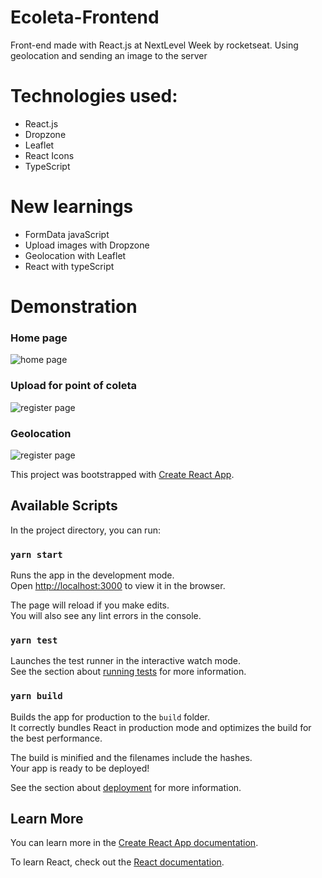 
# Ecoleta-Frontend
Front-end made with React.js at NextLevel Week by rocketseat. Using geolocation and sending an image to the server

# Technologies used:
- React.js
- Dropzone
- Leaflet
- React Icons
- TypeScript

# New learnings
- FormData javaScript
- Upload images with Dropzone
- Geolocation with Leaflet
- React with typeScript

# Demonstration

### Home page
![home page](https://github.com/DanielSoaresRocha/Ecoleta-FrontEnd/blob/master/screenshots/home.png)

### Upload for point of coleta
![register page](https://github.com/DanielSoaresRocha/Ecoleta-FrontEnd/blob/master/screenshots/registerUpload.png)

### Geolocation
![register page](https://github.com/DanielSoaresRocha/Ecoleta-FrontEnd/blob/master/screenshots/registerMap.png)

This project was bootstrapped with [Create React App](https://github.com/facebook/create-react-app).

## Available Scripts

In the project directory, you can run:

### `yarn start`

Runs the app in the development mode.<br />
Open [http://localhost:3000](http://localhost:3000) to view it in the browser.

The page will reload if you make edits.<br />
You will also see any lint errors in the console.

### `yarn test`

Launches the test runner in the interactive watch mode.<br />
See the section about [running tests](https://facebook.github.io/create-react-app/docs/running-tests) for more information.

### `yarn build`

Builds the app for production to the `build` folder.<br />
It correctly bundles React in production mode and optimizes the build for the best performance.

The build is minified and the filenames include the hashes.<br />
Your app is ready to be deployed!

See the section about [deployment](https://facebook.github.io/create-react-app/docs/deployment) for more information.
## Learn More

You can learn more in the [Create React App documentation](https://facebook.github.io/create-react-app/docs/getting-started).

To learn React, check out the [React documentation](https://reactjs.org/).
